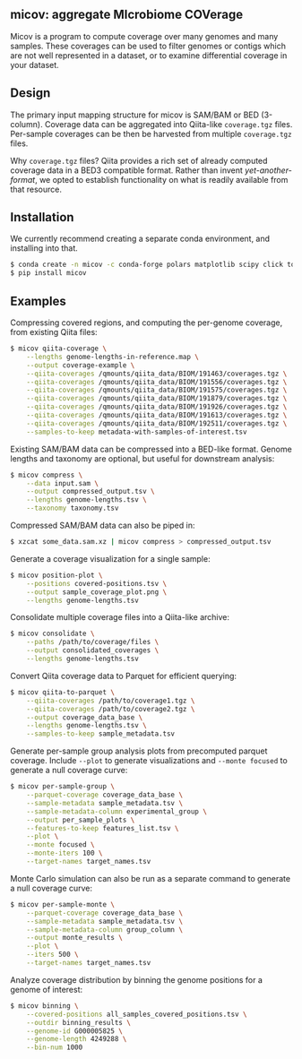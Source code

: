 ## micov: aggregate MIcrobiome COVerage

Micov is a program to compute coverage over many genomes and many samples. 
These coverages can be used to filter genomes or contigs which are
not well represented in a dataset, or to examine differential coverage in your
dataset.

## Design

The primary input mapping structure for micov is SAM/BAM or BED (3-column). 
Coverage data can be aggregated into Qiita-like `coverage.tgz` files. Per-sample
coverages can be then be harvested from multiple `coverage.tgz` files.

Why `coverage.tgz` files? Qiita provides a rich set of already computed 
coverage data in a BED3 compatible format. Rather than invent 
*yet-another-format*, we opted to establish functionality on what is readily
available from that resource.

## Installation

We currently recommend creating a separate conda environment, and installing
into that.

```bash
$ conda create -n micov -c conda-forge polars matplotlib scipy click tqdm numba duckdb pyarrow
$ pip install micov
```

## Examples

Compressing covered regions, and computing the per-genome coverage, from existing
Qiita files:

```bash
$ micov qiita-coverage \
    --lengths genome-lengths-in-reference.map \
    --output coverage-example \
    --qiita-coverages /qmounts/qiita_data/BIOM/191463/coverages.tgz \
    --qiita-coverages /qmounts/qiita_data/BIOM/191556/coverages.tgz \
    --qiita-coverages /qmounts/qiita_data/BIOM/191575/coverages.tgz \
    --qiita-coverages /qmounts/qiita_data/BIOM/191879/coverages.tgz \
    --qiita-coverages /qmounts/qiita_data/BIOM/191926/coverages.tgz \
    --qiita-coverages /qmounts/qiita_data/BIOM/191613/coverages.tgz \
    --qiita-coverages /qmounts/qiita_data/BIOM/192511/coverages.tgz \
    --samples-to-keep metadata-with-samples-of-interest.tsv
```

Existing SAM/BAM data can be compressed into a BED-like format. Genome lengths and taxonomy are optional, but useful for downstream analysis:

```bash
$ micov compress \
    --data input.sam \
    --output compressed_output.tsv \
    --lengths genome-lengths.tsv \
    --taxonomy taxonomy.tsv
```

Compressed SAM/BAM data can also be piped in:

```bash
$ xzcat some_data.sam.xz | micov compress > compressed_output.tsv
```

Generate a coverage visualization for a single sample:

```bash
$ micov position-plot \
    --positions covered-positions.tsv \
    --output sample_coverage_plot.png \
    --lengths genome-lengths.tsv
```

Consolidate multiple coverage files into a Qiita-like archive:

```bash
$ micov consolidate \
    --paths /path/to/coverage/files \
    --output consolidated_coverages \
    --lengths genome-lengths.tsv
```

Convert Qiita coverage data to Parquet for efficient querying:

```bash
$ micov qiita-to-parquet \
    --qiita-coverages /path/to/coverage1.tgz \
    --qiita-coverages /path/to/coverage2.tgz \
    --output coverage_data_base \
    --lengths genome-lengths.tsv \
    --samples-to-keep sample_metadata.tsv
```

Generate per-sample group analysis plots from precomputed parquet coverage. Include `--plot` to generate visualizations and `--monte focused` to generate a null coverage curve:

```bash
$ micov per-sample-group \
    --parquet-coverage coverage_data_base \
    --sample-metadata sample_metadata.tsv \
    --sample-metadata-column experimental_group \
    --output per_sample_plots \
    --features-to-keep features_list.tsv \
    --plot \
    --monte focused \
    --monte-iters 100 \
    --target-names target_names.tsv
```

Monte Carlo simulation can also be run as a separate command to generate a null coverage curve:

```bash
$ micov per-sample-monte \
    --parquet-coverage coverage_data_base \
    --sample-metadata sample_metadata.tsv \
    --sample-metadata-column group_column \
    --output monte_results \
    --plot \
    --iters 500 \
    --target-names target_names.tsv
```

Analyze coverage distribution by binning the genome positions for a genome of interest:

```bash
$ micov binning \
    --covered-positions all_samples_covered_positions.tsv \
    --outdir binning_results \
    --genome-id G000005825 \
    --genome-length 4249288 \
    --bin-num 1000
```
